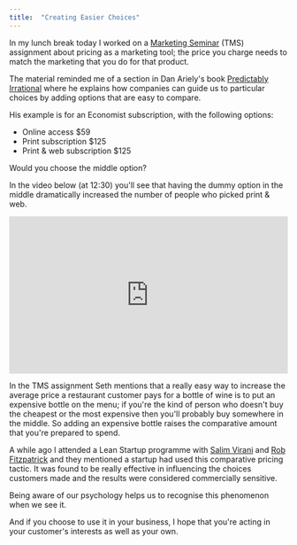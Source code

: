 ```yaml
---
title:  "Creating Easier Choices"
---
```


In my lunch break today I worked on a [Marketing Seminar](https://themarketingseminar.com/) (TMS) assignment about pricing as a marketing tool; the price you charge needs to match the marketing that you do for that product.

The material reminded me of a section in Dan Ariely's book [Predictably Irrational](https://www.amazon.com/dp/0061353248/) where he explains how companies can guide us to particular choices by adding options that are easy to compare.

His example is for an Economist subscription, with the following options:

* Online access $59
* Print subscription $125
* Print & web subscription $125

Would you choose the middle option?

In the video below (at 12:30) you'll see that having the dummy option in the middle  dramatically increased the number of people who picked print & web.

<div style="max-width:854px"><div style="position:relative;height:0;padding-bottom:56.25%"><iframe src="https://embed.ted.com/talks/dan_ariely_asks_are_we_in_control_of_our_own_decisions" width="854" height="480" style="position:absolute;left:0;top:0;width:100%;height:100%" frameborder="0" scrolling="no" allowfullscreen></iframe></div></div>

In the TMS assignment Seth mentions that a really easy way to increase the average price a restaurant customer pays for a bottle of wine is to put an expensive bottle on the menu; if you're the kind of person who doesn't buy the cheapest or the most expensive then you'll probably buy somewhere in the middle. So adding an expensive bottle raises the comparative amount that you're prepared to spend. 

A while ago I attended a Lean Startup programme with [Salim Virani](http://decisionhacks.co/salim-virani/) and [Rob Fitzpatrick](http://robfitz.com/) and they mentioned a startup had used this comparative pricing tactic. It was found to be really effective in influencing the choices customers made and the results were considered commercially sensitive.

Being aware of our psychology helps us to recognise this phenomenon when we see it. 

And if you choose to use it in your business, I hope that you're acting in your customer's interests as well as your own.
